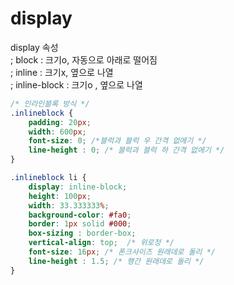 # display

display  속성   
 ; block : 크기o, 자동으로 아래로 떨어짐  
 ; inline : 크기x, 옆으로 나열   
 ; inline-block : 크기o , 옆으로 나열 



```css
/* 인라인블록 방식 */
.inlineblock { 
    padding: 20px; 
    width: 600px; 
    font-size: 0; /*블럭과 블럭 우 간격 없에기 */
    line-height : 0; /* 블럭과 블럭 하 간격 없에기 */
}

.inlineblock li { 
    display: inline-block; 
    height: 100px; 
    width: 33.333333%; 
    background-color: #fa0; 
    border: 1px solid #000; 
    box-sizing : border-box; 
    vertical-align: top;  /* 위로정 */
    font-size: 16px; /* 폰크사이즈 원래데로 돌리 */
    line-height : 1.5; /* 행간 원래데로 돌리 */
}
```

